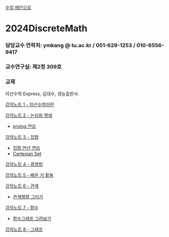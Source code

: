 [수업 메인으로](https://github.com/dknife/dknife.github.io/wiki/Lecture_Homepage)

# 2024DiscreteMath


### 담당교수 연락처: ymkang @ tu.ac.kr / 051-629-1253 / 010-6556-9417

### 교수연구실: 제2정 309호

### 교재

이산수학 Express, 김대수, 생능출판사.

[강의노트 1 - 이산수학이란](https://github.com/dknife/2024DiscreteMath/raw/main/LectureNotes/%EC%9D%B4%EC%82%B0%EC%88%98%ED%95%99_1%EC%9E%A5_%EC%9D%B4%EC%82%B0%EC%88%98%ED%95%99%EC%9D%98%20%EA%B0%9C%EC%9A%94.pdf)

[강의노트 2 - 논리와 명제](https://github.com/dknife/2024DiscreteMath/raw/main/LectureNotes/%EC%9D%B4%EC%82%B0%EC%88%98%ED%95%99_2%EC%9E%A5_%EB%85%BC%EB%A6%AC%EC%99%80%20%EB%AA%85%EC%A0%9C.pdf)

* [prolog 연습](https://github.com/dknife/2024DiscreteMath/raw/main/LectureNotes/%EC%9D%B4%EC%82%B0%EC%88%98%ED%95%99_2%EC%9E%A5_%EB%B3%B4%EC%A1%B0%EC%9E%90%EB%A3%8C_Prolog%20%EC%97%B0%EC%8A%B5%ED%95%98%EA%B8%B0.pdf)

[강의노트 3 - 집합](https://github.com/dknife/2024DiscreteMath/raw/main/LectureNotes/%EC%9D%B4%EC%82%B0%EC%88%98%ED%95%99_3%EC%9E%A5_%EC%A7%91%ED%95%A9%EB%A1%A0.pdf)

* [집합 연산 연습](https://colab.research.google.com/drive/1zS3Mx-rQs53KjW2PhBdj8nX_98Y8xFfx?usp=sharing)
* [Cartesian Set](https://colab.research.google.com/drive/1BQMmZ7Ev5U5TnktX01AKpf6sGKYvhYiD?usp=sharing)

[강의노트 4 - 증명법](https://github.com/dknife/2024DiscreteMath/raw/main/LectureNotes/%EC%9D%B4%EC%82%B0%EC%88%98%ED%95%99_4%EC%9E%A5_%EC%A6%9D%EB%AA%85%EB%B2%95.pdf)

[강의노트 5 - 배운 거 활용](https://github.com/dknife/2024DiscreteMath/raw/main/LectureNotes/%EC%9D%B4%EC%82%B0%EC%88%98%ED%95%99_4%EC%9E%A5%EA%B9%8C%EC%A7%80_%EB%B0%B0%EC%9A%B4%EA%B1%B0%ED%99%9C%EC%9A%A9.pdf)


[강의노트 6 - 관계](https://github.com/dknife/2024DiscreteMath/raw/main/LectureNotes/%EC%9D%B4%EC%82%B0%EC%88%98%ED%95%99_5%EC%9E%A5_%EA%B4%80%EA%B3%84.pdf)

* [관계행렬 그리기](https://colab.research.google.com/drive/1Ios3TI31SBOrgT9r_S3X8al-6RuSKJ3K)

  
[강의노트 7 - 함수](https://github.com/dknife/2024DiscreteMath/blob/main/LectureNotes/%EC%9D%B4%EC%82%B0%EC%88%98%ED%95%99_6%EC%9E%A5_%ED%95%A8%EC%88%98.pdf)

* [함수그래프 그려보기](https://colab.research.google.com/drive/1YuJPTgAQhIPwaZwUYS9lSCCwFOtp3aFT?usp=sharing)

[강의노트 8 - 그래프]()
